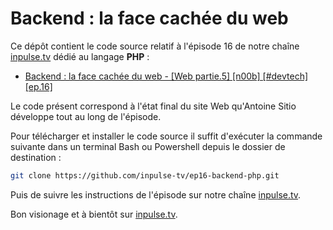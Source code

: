 # Backend : la face cachée du web

Ce dépôt contient le code source relatif à l'épisode 16 de notre chaîne [inpulse.tv](https://www.inpulse.tv) dédié au langage **PHP** :
- [Backend : la face cachée du web - [Web partie.5]  [n00b]  [#devtech]  [ep.16]](https://www.youtube.com/watch?v=z8pq-WgCGVw)

Le code présent correspond à l'état final du site Web qu'Antoine Sitio développe tout au long de l'épisode.

Pour télécharger et installer le code source il suffit d'exécuter la commande suivante dans un terminal Bash ou Powershell depuis le dossier de destination :
```bash
git clone https://github.com/inpulse-tv/ep16-backend-php.git
```
Puis de suivre les instructions de l'épisode sur notre chaîne [inpulse.tv](https://www.inpulse.tv).

Bon visionage et à bientôt sur [inpulse.tv](https://www.inpulse.tv).
